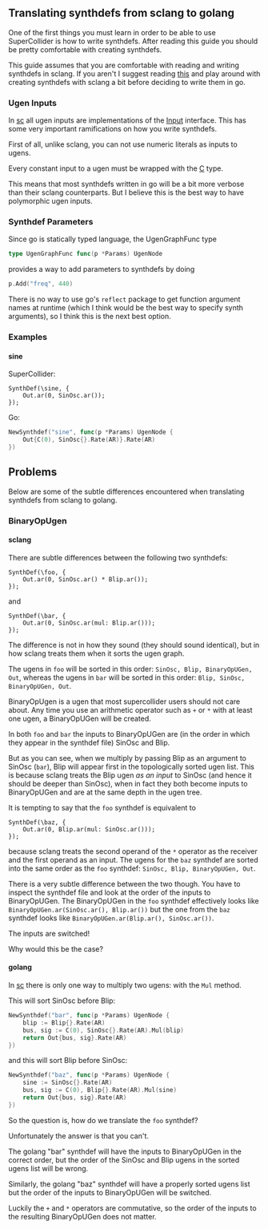 ## Translating synthdefs from sclang to golang

One of the first things you must learn in order to be able to use SuperCollider
is how to write synthdefs. After reading this guide you should be pretty
comfortable with creating synthdefs.

This guide assumes that you are comfortable with reading and writing
synthdefs in sclang. If you aren't I suggest reading [this][2]
and play around with creating synthdefs with sclang a bit
before deciding to write them in go.

### Ugen Inputs

In [sc][1] all ugen inputs are implementations of the [Input][3]
interface. This has some very important ramifications on how
you write synthdefs.

First of all, unlike sclang, you can not use numeric literals as inputs to ugens.

Every constant input to a ugen must be wrapped with the [C][4] type.

This means that most synthdefs written in go will be a bit more
verbose than their sclang counterparts. But I believe this is the
best way to have polymorphic ugen inputs.

### Synthdef Parameters

Since go is statically typed language, the UgenGraphFunc type

```go
type UgenGraphFunc func(p *Params) UgenNode
```

provides a way to add parameters to synthdefs by doing

```go
p.Add("freq", 440)
```

There is no way to use go's `reflect` package to get function argument
names at runtime (which I think would be the best way to specify synth
arguments), so I think this is the next best option.

### Examples

#### sine

SuperCollider:

```SuperCollider
SynthDef(\sine, {
    Out.ar(0, SinOsc.ar());
});
```

Go:

```go
NewSynthdef("sine", func(p *Params) UgenNode {
    Out{C(0), SinOsc{}.Rate(AR)}.Rate(AR)
})
```

## Problems

Below are some of the subtle differences encountered when 
translating synthdefs from sclang to golang.

### BinaryOpUgen

#### sclang

There are subtle differences between the following two
synthdefs:

```supercollider
SynthDef(\foo, {
    Out.ar(0, SinOsc.ar() * Blip.ar());
});
```

and

```supercollider
SynthDef(\bar, {
    Out.ar(0, SinOsc.ar(mul: Blip.ar()));
});
```

The difference is not in how they sound (they should sound identical),
but in how sclang treats them when it sorts the ugen graph.

The ugens in `foo` will be sorted in this order: `SinOsc, Blip, BinaryOpUGen, Out`,
whereas the ugens in `bar` will be sorted in this order: `Blip, SinOsc, BinaryOpUGen, Out`.

BinaryOpUgen is a ugen that most supercollider users should not care about.
Any time you use an arithmetic operator such as `+` or `*` with at least one ugen,
a BinaryOpUGen will be created.

In both `foo` and `bar` the inputs to BinaryOpUGen are (in the order in which they appear
in the synthdef file) SinOsc and Blip.

But as you can see, when we multiply by passing Blip as an argument to SinOsc (`bar`),
Blip will appear first in the topologically sorted ugen list. This is because
sclang treats the Blip ugen _as an input_ to SinOsc (and hence it should be deeper
than SinOsc), when in fact they both become inputs to BinaryOpUGen and are at the
same depth in the ugen tree.

It is tempting to say that the `foo` synthdef is equivalent to

```supercollider
SynthDef(\baz, {
    Out.ar(0, Blip.ar(mul: SinOsc.ar()));
});
```

because sclang treats the second operand of the `*` operator as the
receiver and the first operand as an input. The ugens for the `baz` synthdef
are sorted into the same order as the `foo` synthdef: `SinOsc, Blip, BinaryOpUGen, Out`.

There is a very subtle difference between the two though. You have to inspect the
synthdef file and look at the order of the inputs to BinaryOpUGen. The BinaryOpUGen in the
`foo` synthdef effectively looks like `BinaryOpUGen.ar(SinOsc.ar(), Blip.ar())`
but the one from the `baz` synthdef looks like `BinaryOpUGen.ar(Blip.ar(), SinOsc.ar())`.

The inputs are switched!

Why would this be the case?

#### golang

In [sc][1] there is only one way to multiply two ugens: with the `Mul` method.

This will sort SinOsc before Blip:

```go
NewSynthdef("bar", func(p *Params) UgenNode {
    blip := Blip{}.Rate(AR)
    bus, sig := C(0), SinOsc{}.Rate(AR).Mul(blip)
    return Out{bus, sig}.Rate(AR)
})
```

and this will sort Blip before SinOsc:

```go
NewSynthdef("baz", func(p *Params) UgenNode {
    sine := SinOsc{}.Rate(AR)
    bus, sig := C(0), Blip{}.Rate(AR).Mul(sine)
    return Out{bus, sig}.Rate(AR)
})
```

So the question is, how do we translate the `foo` synthdef?

Unfortunately the answer is that you can't.

The golang "bar" synthdef will have the inputs to BinaryOpUGen in the correct order,
but the order of the SinOsc and Blip ugens in the sorted ugens list will be wrong.

Similarly, the golang "baz" synthdef will have a properly sorted ugens list
but the order of the inputs to BinaryOpUGen will be switched.

Luckily the `+` and `*` operators are commutative, so the order of the inputs
to the resulting BinaryOpUGen does not matter.

[1]: http://godoc.org/github.com/briansorahan/sc
[2]: http://doc.sccode.org/Tutorials/Getting-Started/10-SynthDefs-and-Synths.html
[3]: http://godoc.org/github.com/briansorahan/sc/types#Input
[4]: http://godoc.org/github.com/briansorahan/sc/ugens#C
